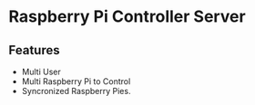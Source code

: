 # Raspberry Pi Controller Server
## Features
  * Multi User
  * Multi Raspberry Pi to Control
  * Syncronized Raspberry Pies.
  


